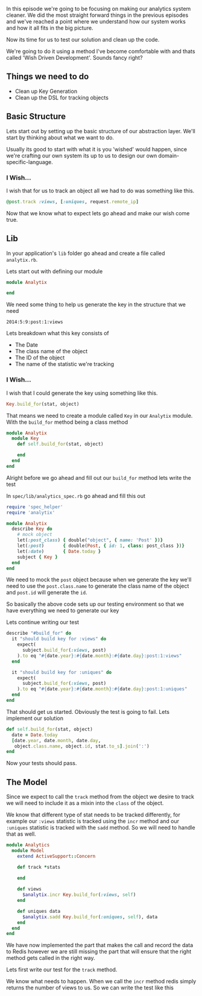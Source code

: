 In this episode we're going to be focusing on making our analytics system cleaner. We did the most straight forward things in the previous episodes and we've reached a point where we understand how our system works and how it all fits in the big picture. 

Now its time for us to test our solution and clean up the code. 

We're going to do it using a method I've become comfortable with and thats called 'Wish Driven Development'. Sounds fancy right?

## Things we need to do

+ Clean up Key Generation
+ Clean up the DSL for tracking objects

## Basic Structure

Lets start out by setting up the basic structure of our abstraction layer. We'll start by thinking about what we want to do.

Usually its good to start with what it is you 'wished' would happen, since we're crafting our own system its up to us to design our own domain-specific-language.

### I Wish...

I wish that for us to track an object all we had to do was something like this.

```ruby
@post.track :views, [:uniques, request.remote_ip]
```

Now that we know what to expect lets go ahead and make our wish come true.

## Lib

In your application's `lib` folder go ahead and create a file called `analytix.rb`.

Lets start out with defining our module

```ruby
module Analytix

end
```

We need some thing to help us generate the key in the structure that we need

```
2014:5:9:post:1:views
```

Lets breakdown what this key consists of

+ The Date
+ The class name of the object
+ The ID of the object
+ The name of the statistic we're tracking

### I Wish...

I wish that I could generate the key using something like this.

```ruby
Key.build_for(stat, object)
```

That means we need to create a module called `Key` in our `Analytix` module. With the `build_for` method being a class method

```ruby
module Analytix
  module Key
    def self.build_for(stat, object)

    end
  end
end
```

Alright before we go ahead and fill out our `build_for` method lets write the test

In `spec/lib/analytics_spec.rb` go ahead and fill this out

```ruby
require 'spec_helper'
require 'analytix'

module Analytix
  describe Key do 
    # mock object 
    let(:post_class) { double("object", { name: 'Post' })}
    let(:post)       { double(Post, { id: 1, class: post_class })}
    let(:date)       { Date.today }
    subject { Key }
  end
end
```

We need to mock the `post` object because when we generate the key we'll need to use the `post.class.name` to generate the class name of the object and `post.id` will generate the `id`.

So basically the above code sets up our testing environment so that we have everything we need to generate our key

Lets continue writing our test

```ruby
describe "#build_for" do 
  it "should build key for :views" do 
    expect(
      subject.build_for(:views, post)
    ).to eq "#{date.year}:#{date.month}:#{date.day}:post:1:views"
  end

  it "should build key for :uniques" do 
    expect(
      subject.build_for(:views, post)
    ).to eq "#{date.year}:#{date.month}:#{date.day}:post:1:uniques"
  end
end
```

That should get us started. Obviously the test is going to fail. Lets implement our solution

```ruby
def self.build_for(stat, object)
  date = Date.today
  [date.year, date.month, date.day, 
   object.class.name, object.id, stat.to_s].join(':')
end
```

Now your tests should pass.

## The Model

Since we expect to call the `track` method from the object we desire to track we will need to include it as a mixin into the `class` of the object.

We know that different type of stat needs to be tracked differently, for example our `:views` statistic is tracked using the `incr` method and our `:uniques` statistic is tracked with the `sadd` method. So we will need to handle that as well.

```ruby
module Analytics
  module Model
    extend ActiveSupport::Concern

    def track *stats
      
    end

    def views 
      $analytix.incr Key.build_for(:views, self)
    end

    def uniques data
      $analytix.sadd Key.build_for(:uniques, self), data
    end
  end
end
```

We have now implemented the part that makes the call and record the data to Redis however we are still missing the part that will ensure that the right method gets called in the right way.

Lets first write our test for the `track` method. 

We know what needs to happen. When we call the `incr` method redis simply returns the number of views to us. So we can write the test like this